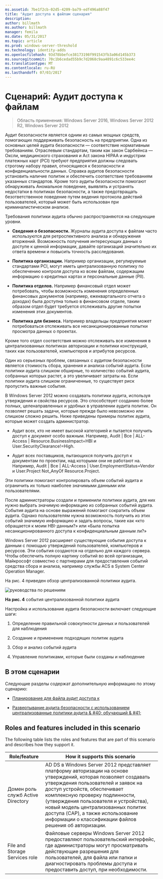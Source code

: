 ```yaml
---
ms.assetid: 7be1f2cb-02d5-4209-ba79-edf496a88f47
title: "Аудит доступа к файлам сценария"
description: 
author: billmath
ms.author: billmath
manager: femila
ms.date: 05/31/2017
ms.topic: article
ms.prod: windows-server-threshold
ms.technology: identity-adds
ms.openlocfilehash: 93d78bbefce38173198f991543fb3a06d145b373
ms.sourcegitcommit: 70c1b6cedad55b9c7d2068c9aa4891c6c533ee4c
ms.translationtype: MT
ms.contentlocale: ru-RU
ms.lasthandoff: 07/03/2017
---
```

# <a name="scenario-file-access-auditing"></a>Сценарий: Аудит доступа к файлам

>Область применения: Windows Server 2016, Windows Server 2012 R2, Windows Server 2012

Аудит безопасности является одним из самых мощных средств, помогающих поддерживать безопасность на предприятии. Одна из основных целей аудита безопасности — соответствие нормативным требованиям. Отраслевым стандартам, таким как закон Сарбейнса — Оксли, медицинского страхования и Act закона HIPAA и индустрии платежных карт (PCI) требуют предприятия должны следовать строгому набору правил, относящиеся к безопасности и конфиденциальности данных. Справка аудитов безопасности установить наличие политик и обеспечить соответствие требованиям указанных стандартов. Кроме того аудиты безопасности помогают обнаруживать Аномальное поведение, выявлять и устранять недостатки в политиках безопасности, а также предотвращать безответственное поведение путем ведения протокола действий пользователей, который может быть использован при криминалистическом анализе.  
  
Требования политики аудита обычно распространяются на следующие уровни.  
  
-   **Сведения о безопасности.** Журналы аудита доступа к файлам часто используются для ретроспективного анализа и обнаружения вторжений. Возможность получения интересующих данных о доступе к ценной информации, давайте организаций значительно их ответа времени и повысить точность расследования.  
  
-   **Политика организации.** Например организации, регулируемые стандартами PCI, могут иметь централизованную политику по обеспечению контроля доступа ко всем файлам, содержащим информацию о кредитных картах и персональные данные (PII).  
  
-   **Политика отделов.** Например финансовый отдел может потребовать, чтобы возможность изменения определенных финансовых документов (например, ежеквартального отчета о доходах) была доступна только в финансовом отделе, таким образом отдел будет требуется отслеживать другие попытки изменения этих документов.  
  
-   **Политика для бизнеса.** Например владельцы предприятия может потребоваться отслеживать все несанкционированные попытки просмотра данных о проектах.  
  
Кроме того отдел соответствия можно отслеживать все изменения в централизованных политиках авторизации и политики конструкций, таких как пользователей, компьютеров и атрибутов ресурсов.  
  
Один из серьезных проблем, связанных с аудитом безопасности является стоимость сбора, хранения и анализа событий аудита. Если политики аудита слишком обширные, то количество событий аудита, собранных которых растет, а это увеличивает затраты на. Если политики аудита слишком ограниченные, то существует риск пропустить важные события.  
  
В Windows Server 2012 можно создавать политики аудита, используя утверждения и свойства ресурсов. Это способствует созданию более полных, целенаправленных и удобных в управлении аудита политик. Он позволяет решать задачи, которые прежде было невозможно или слишком сложно решить. Ниже приведены примеры политик аудита, которые может создать администратор.  
  
-   Аудит всех, кто не имеет высокой категорией и пытается получить доступ к документ особо важным. Например, Audit | Все | ALL-Access | Resource.BusinessImpact=HBI и User.SecurityClearance!=High.  
  
-   Аудит всех поставщиков, пытающихся получить доступ к документам по проектам, над которыми они не работают на. Например, Audit | Все | ALL-Access | User.EmploymentStatus=Vendor и User.Project Not_AnyOf Resource.Project.  
  
Эти политики помогают контролировать объем событий аудита и ограничить их только наиболее значимыми данными или пользователями.  
  
После администраторы создали и применили политики аудита, для них нужно выбрать значимую информацию из собранных событий аудита. События аудита на основе выражений помогают сократить объем аудита. Однако пользователям нужна возможность получить из этих событий значимую информацию и задать вопросы, такие как «кто обращается к моим HBI-данным?» или «Была попытка несанкционированного доступа к конфиденциальным данным ли?»  
  
 Windows Server 2012 расширяет существующие события доступа к данным с помощью утверждений пользователей, компьютеров и ресурсов. Эти события создаются на отдельно для каждого сервера. Чтобы обеспечить полную картину событий во всей организации, Майкрософт совместно с партнерами для предоставления событий средства сбора и анализа, например службы ACS в System Center Operation Manager.  
  
На рис. 4 приведен обзор централизованной политики аудита.  
  
![руководства по решениям](media/Scenario--File-Access-Auditing/DynamicAccessControl_RevGuide_4.JPG)  
  
**На рис. 4** события централизованной политики аудита  
  
Настройка и использование аудита безопасности включает следующие шаги:  
  
1.  Определение правильной совокупности данных и пользователей для наблюдения  
  
2.  Создание и применение подходящих политик аудита  
  
3.  Сбор и анализ событий аудита  
  
4.  Управление политиками, которые были созданы и наблюдение  
  
## <a name="in-this-scenario"></a>В этом сценарии  
Следующие разделы содержат дополнительную информацию по этому сценарию:  
  
-   [Планирование для файла аудит доступа к](Plan-for-File-Access-Auditing.md)  
  
-   [Развертывание аудита безопасности с использованием централизованные политики аудита & #40; обучающий & #41;](Deploy-Security-Auditing-with-Central-Audit-Policies--Demonstration-Steps-.md)  
  
## <a name="BKMK_NEW"></a>Roles and features included in this scenario  
The following table lists the roles and features that are part of this scenario and describes how they support it.  
  
|Role/feature|How it supports this scenario|  
|-----------------|---------------------------------|  
|Домен роль служб Active Directory|AD DS в Windows Server 2012 представляет платформу авторизации на основе утверждений, которая позволяет создавать утверждения пользователей и заявок на доступ устройств, обеспечивает комплексную проверку подлинности, (утверждения пользователя и устройства), новый модель централизованных политик доступа (CAP), а также использование информации о классификации файлов решения об авторизации.|  
|File and Storage Services role|Файловые серверы Windows Server 2012 предоставляют пользовательский интерфейс, где администраторы могут просматривать действующие разрешения для пользователей, для файла или папки и диагностировать проблемы доступа и предоставить доступ, при необходимости.|  
  


